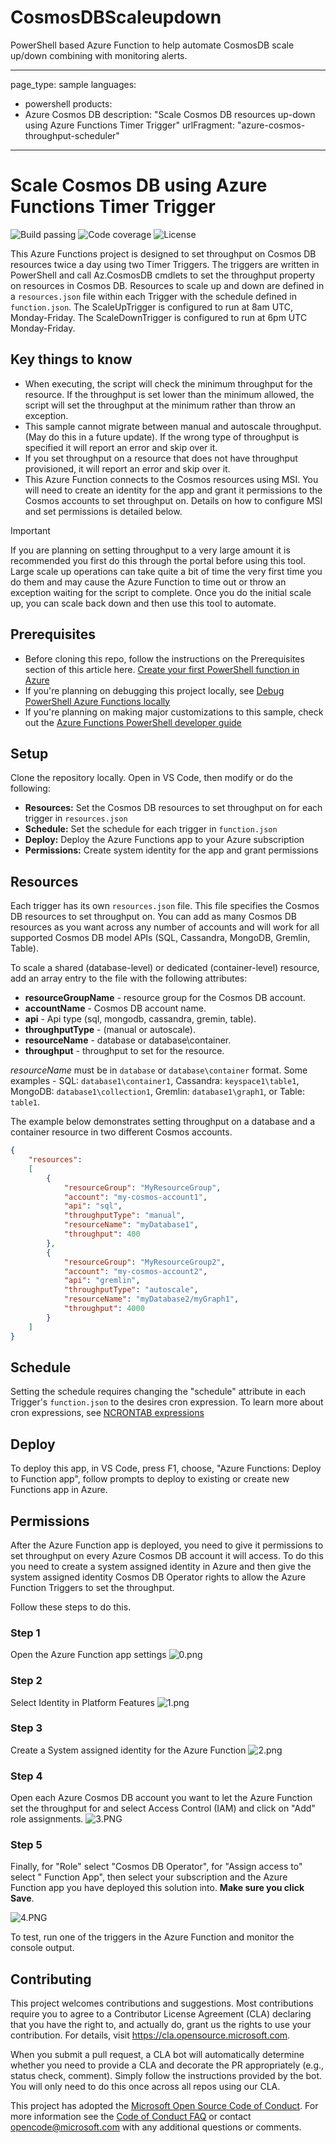 # CosmosDBScaleupdown
PowerShell based Azure Function to help automate CosmosDB scale up/down combining with monitoring alerts.

---
page_type: sample
languages:
- powershell
products:
- Azure Cosmos DB
description: "Scale Cosmos DB resources up-down using Azure Functions Timer Trigger"
urlFragment: "azure-cosmos-throughput-scheduler"
---

# Scale Cosmos DB using Azure Functions Timer Trigger

![Build passing](https://img.shields.io/badge/build-passing-brightgreen.svg) ![Code coverage](https://img.shields.io/badge/coverage-100%25-brightgreen.svg) ![License](https://img.shields.io/badge/license-MIT-green.svg)

This Azure Functions project is designed to set throughput on Cosmos DB resources twice a day using two Timer Triggers. The triggers are written in PowerShell and call Az.CosmosDB cmdlets to set the throughput property on resources in Cosmos DB. Resources to scale up and down are defined in a `resources.json` file within each Trigger with the schedule defined in `function.json`. The ScaleUpTrigger is configured to run at 8am UTC, Monday-Friday. The ScaleDownTrigger is configured to run at 6pm UTC Monday-Friday.

## Key things to know

- When executing, the script will check the minimum throughput for the resource. If the throughput is set lower than the minimum allowed, the script will set the throughput at the minimum rather than throw an exception.
- This sample cannot migrate between manual and autoscale throughput. (May do this in a future update). If the wrong type of throughput is specified it will report an error and skip over it.
- If you set throughput on a resource that does not have throughput provisioned, it will report an error and skip over it.
- This Azure Function connects to the Cosmos resources using MSI. You will need to create an identity for the app and grant it permissions to the Cosmos accounts to set throughput on. Details on how to configure MSI and set permissions is detailed below.

> [!IMPORTANT]
> If you are planning on setting throughput to a very large amount it is recommended you first do this through the portal before using this tool. Large scale up operations can take quite a bit of time the very first time you do them and may cause the Azure Function to time out or throw an exception waiting for the script to complete. Once you do the initial scale up, you can scale back down and then use this tool to automate.

## Prerequisites

- Before cloning this repo, follow the instructions on the Prerequisites section of this article here. [Create your first PowerShell function in Azure](https://docs.microsoft.com/azure/azure-functions/functions-create-first-function-powershell)
- If you're planning on debugging this project locally, see [Debug PowerShell Azure Functions locally](https://docs.microsoft.com/azure/azure-functions/functions-debug-powershell-local)
- If you're planning on making major customizations to this sample, check out the [Azure Functions PowerShell developer guide](https://docs.microsoft.com/azure/azure-functions/functions-reference-powershell)

## Setup

Clone the repository locally. Open in VS Code, then modify or do the following:

- **Resources:** Set the Cosmos DB resources to set throughput on for each trigger in `resources.json`
- **Schedule:** Set the schedule for each trigger in `function.json`
- **Deploy:** Deploy the Azure Functions app to your Azure subscription
- **Permissions:** Create system identity for the app and grant permissions

## Resources

Each trigger has its own `resources.json` file. This file specifies the Cosmos DB resources to set throughput on. You can add as many Cosmos DB resources as you want across any number of accounts and will work for all supported Cosmos DB model APIs (SQL, Cassandra, MongoDB, Gremlin, Table).

To scale a shared (database-level) or dedicated (container-level) resource, add an array entry to the file with the following attributes:

- **resourceGroupName** - resource group for the Cosmos DB account.
- **accountName** - Cosmos DB account name.
- **api** - Api type (sql, mongodb, cassandra, gremin, table).
- **throughputType** - (manual or autoscale).
- **resourceName** - database or database\container.
- **throughput** - throughput to set for the resource.

*resourceName* must be in `database` or `database\container` format. Some examples - SQL: `database1\container1`, Cassandra: `keyspace1\table1`, MongoDB: `database1\collection1`, Gremlin: `database1\graph1`, or Table: `table1`.

The example below demonstrates setting throughput on a database and a container resource in two different Cosmos accounts.

```json
{
    "resources":
    [
        {
            "resourceGroup": "MyResourceGroup",
            "account": "my-cosmos-account1",
            "api": "sql",
            "throughputType": "manual",
            "resourceName": "myDatabase1",
            "throughput": 400
        },
        {
            "resourceGroup": "MyResourceGroup2",
            "account": "my-cosmos-account2",
            "api": "gremlin",
            "throughputType": "autoscale",
            "resourceName": "myDatabase2/myGraph1",
            "throughput": 4000
        }
    ]
}
```

## Schedule

Setting the schedule requires changing the "schedule" attribute in each Trigger's `function.json` to the desires cron expression. To learn more about cron expressions, see [NCRONTAB expressions](https://docs.microsoft.com/azure/azure-functions/functions-bindings-timer?tabs=csharp#ncrontab-expressions)

## Deploy

To deploy this app, in VS Code, press F1, choose, "Azure Functions: Deploy to Function app", follow prompts to deploy to existing or create new Functions app in Azure.

## Permissions

After the Azure Function app is deployed, you need to give it permissions to set throughput on every Azure Cosmos DB account it will access. To do this you need to create a system assigned identity in Azure and then give the system assigned identity Cosmos DB Operator rights to allow the Azure Function Triggers to set the throughput.

Follow these steps to do this.

### Step 1

Open the Azure Function app settings
![0.png](media/0.png)

### Step 2

Select Identity in Platform Features
![1.png](media/1.png)

### Step 3

Create a System assigned identity for the Azure Function
![2.png](media/2.png)

### Step 4

Open each Azure Cosmos DB account you want to let the Azure Function set the throughput for and select Access Control (IAM) and click on "Add" role assignments.
![3.PNG](media/3.PNG)

### Step 5

Finally, for "Role" select "Cosmos DB Operator", for "Assign access to" select " Function App", then select your subscription and the Azure Function app you have deployed this solution into. **Make sure you click Save**.

![4.PNG](media/4.PNG)

To test, run one of the triggers in the Azure Function and monitor the console output.

## Contributing

This project welcomes contributions and suggestions.  Most contributions require you to agree to a
Contributor License Agreement (CLA) declaring that you have the right to, and actually do, grant us
the rights to use your contribution. For details, visit https://cla.opensource.microsoft.com.

When you submit a pull request, a CLA bot will automatically determine whether you need to provide
a CLA and decorate the PR appropriately (e.g., status check, comment). Simply follow the instructions
provided by the bot. You will only need to do this once across all repos using our CLA.

This project has adopted the [Microsoft Open Source Code of Conduct](https://opensource.microsoft.com/codeofconduct/).
For more information see the [Code of Conduct FAQ](https://opensource.microsoft.com/codeofconduct/faq/) or
contact [opencode@microsoft.com](mailto:opencode@microsoft.com) with any additional questions or comments.
